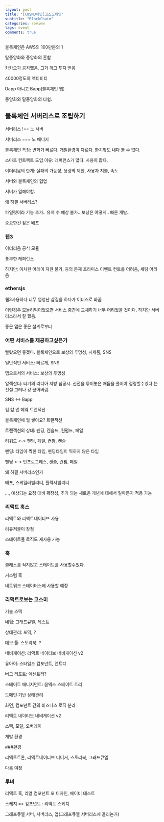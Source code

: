 ```yaml
---
layout: post
title: "[COSMO체인]코스모체인"
subtitle: "BlockChain"
categories: review
tags: event
comments: true
---
```


블록체인은 AWS의 100만분의 1

탈중앙화와 중앙화의 혼합

카카오가 공격했음. 그거 깨고 투자 받음

40000정도의 액티비티

Dapp 아니고 Bapp(블록체인 앱)

중앙화와 탈중앙화의 타협.

## 블록체인 서버리스로 조립하기

서버리스 !== 노 서버

서버리스 === 노 매니지

블록체인 특징: 변화가 빠르다. 개발환경이 다르다. 한치앞도 내다 볼 수 없다.

스마트 컨트랙트 도입 이유: 레퍼런스가 많다. 사용이 많다.

이더리움의 한계: 실패의 가능성, 용량의 제한, 사용자 지불, 속도

서버와 블록체인의 협업

서버가 일해야함.

왜 하필 서버리스?

파일럿이라 기능 추가.. 유저 수 예상 불가.. 보상은 어떻게.. 빠른 개발..

중요한건 잦은 배포

### 웹3

이더리움 공식 모듈

풍부한 레퍼런스

하지만: 이차원 어레이 지원 불가, 등의 문제 프라미스 이벤트 컨트롤 어려움, 세팅 어려움

### ethersjs

웹3사용하다 너무 엄청난 삽질을 하다가 이더스로 바꿈

이런경우 모놀리틱이었으면 서비스 중간에 교체하기 너무 어려웠을 것이다. 하지만 서버리스라서 잘 했음.

좋은 앱은 좋은 설계로부터

### 어떤 서비스를 제공하고싶은가

빨랐으면 좋겠다. 블록체인으로 보상의 투명성, 시제품, SNS

일반적인 서비스: 빠르게, SNS

댑으로서의 서비스: 보상의 투명성

알렉산더: 터기의 리디아 지방 침공시. 신전을 묶어놓은 매듭을 풀어야 점령할수있다.는 전설 그러나 걍 끊어버림.

SNS <-> Bapp

킵 칾 앤 메잌 트랜잭션

블록체인에 뭘 쌓아요? 트랜잭션

트랜잭션의 상태: 펜딩, 캔슬드, 컨펌드, 페일

리워드 <-> 펜딩, 페일, 컨펌, 캔슬

펜딩: 타임이 찍힌 타입, 펜딩타임이 찍히지 않은 타입

펜딩 <-> 인프로그레스, 캔슬, 컨펌, 페일

왜 하필 서버리스인가

배포, 스케일러빌리티, 플렉서빌리티

..., 예상되는 요청 대비 확장성, 추가 되는 새로운 개념에 대해서 얼마든지 적용 가능

### 리액트 훅스

리액트와 리액트네이티브 사용

리유저블이 장점

스테이트풀 로직도 재사용 가능

### 훅

클래스를 적지않고 스테이트를 사용할수있다.

커스텀 훅

네트워크 스테이터스에 사용할 예정

### 리액트로보는 코스미

기술 스택

네퉠: 그래프큐엘, 레스트

상태관리: 포믹, ?

데브 툴: 스토리북, ?

네비게이션: 리액트 네이티브 네비게이션 v2

유아이: 스타일드 컴포넌트, 앤트디

버그 리포트: 엑센트라?

스테이트 매니지먼트: 몹엑스 스테이트 트리

도메인 기반 상태관리

화면, 컴포넌트 간의 비즈니스 로직 분리

리액트 네이티브 네비게이션 v2

스택, 모달, 오버레이

개발 환경

###환경

리액토트론, 리액트네이티브 디버거, 스토리북, 그래프큐엘

다음 여정

### 투비

리액트 훅, 리얼 컴포넌트 포 디자인, 에이비 테스트

스케치 => 컴포넌트 : 리액트 스케치

그래프큐엘 서버, 서버리스, 업(그래프큐엘 서버리스에 올리는거)
